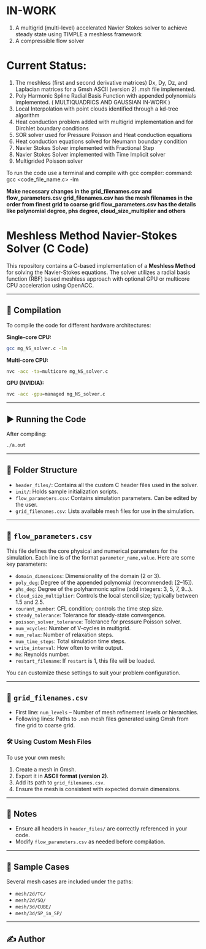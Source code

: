 # IN-WORK
1. A multigrid (multi-level) accelerated Navier Stokes solver to achieve steady state using TIMPLE a meshless framework
2. A compressible flow solver
   
# Current Status: 
1. The meshless (first and second derivative matrices) Dx, Dy, Dz, and Laplacian matrices for a Gmsh ASCII (version 2) .msh file implemented.
2. Poly Harmonic Spline Radial Basis Function with appended polynomials implemented. (  MULTIQUADRICS AND GAUSSIAN IN-WORK )
3. Local Interpolation with point clouds identified through a kd-tree algorithm
4. Heat conduction problem added with multigrid implementation and for Dirchlet boundary conditions
5. SOR solver used for Pressure Poisson and Heat conduction equations
6. Heat conduction equations solved for Neumann boundary condition
7. Navier Stokes Solver implemented with Fractional Step
8. Navier Stokes Solver implemented with Time Implicit solver
9. Multigrided Poisson solver

To run the code use a terminal and compile with gcc compiler:
command: gcc <code_file_name.c> -lm

**Make necessary changes in the grid_filenames.csv and flow_parameters.csv
grid_filenames.csv has the mesh filenames in the order from finest grid to coarse grid
flow_parameters.csv has the details like polynomial degree, phs degree, cloud_size_multiplier and others**


# Meshless Method Navier-Stokes Solver (C Code)

This repository contains a C-based implementation of a **Meshless Method** for solving the Navier-Stokes equations. The solver utilizes a radial basis function (RBF) based meshless approach with optional GPU or multicore CPU acceleration using OpenACC.

---

## 🔧 Compilation

To compile the code for different hardware architectures:

**Single-core CPU:**
```bash
gcc mg_NS_solver.c -lm
````

**Multi-core CPU:**

```bash
nvc -acc -ta=multicore mg_NS_solver.c
```

**GPU (NVIDIA):**

```bash
nvc -acc -gpu=managed mg_NS_solver.c
```

---

## ▶️ Running the Code

After compiling:

```bash
./a.out
```

---

## 📁 Folder Structure

* `header_files/`: Contains all the custom C header files used in the solver.
* `init/`: Holds sample initialization scripts.
* `flow_parameters.csv`: Contains simulation parameters. Can be edited by the user.
* `grid_filenames.csv`: Lists available mesh files for use in the simulation.

---

## 📄 `flow_parameters.csv`

This file defines the core physical and numerical parameters for the simulation. Each line is of the format `parameter_name,value`. Here are some key parameters:

* `domain_dimensions`: Dimensionality of the domain (2 or 3).
* `poly_deg`: Degree of the appended polynomial (recommended: \[2–15]).
* `phs_deg`: Degree of the polyharmonic spline (odd integers: 3, 5, 7, 9...).
* `cloud_size_multiplier`: Controls the local stencil size; typically between 1.5 and 2.5.
* `courant_number`: CFL condition; controls the time step size.
* `steady_tolerance`: Tolerance for steady-state convergence.
* `poisson_solver_tolerance`: Tolerance for pressure Poisson solver.
* `num_vcycles`: Number of V-cycles in multigrid.
* `num_relax`: Number of relaxation steps.
* `num_time_steps`: Total simulation time steps.
* `write_interval`: How often to write output.
* `Re`: Reynolds number.
* `restart_filename`: If `restart` is 1, this file will be loaded.

You can customize these settings to suit your problem configuration.

---

## 📄 `grid_filenames.csv`

* First line: `num_levels` – Number of mesh refinement levels or hierarchies.
* Following lines: Paths to `.msh` mesh files generated using Gmsh from fine grid to coarse grid.

### 🛠 Using Custom Mesh Files

To use your own mesh:

1. Create a mesh in Gmsh.
2. Export it in **ASCII format (version 2)**.
3. Add its path to `grid_filenames.csv`.
4. Ensure the mesh is consistent with expected domain dimensions.

---

## 🧠 Notes

* Ensure all headers in `header_files/` are correctly referenced in your code.
* Modify `flow_parameters.csv` as needed before compilation.

---

## 🧪 Sample Cases

Several mesh cases are included under the paths:

* `mesh/2d/TC/`
* `mesh/2d/SQ/`
* `mesh/3d/CUBE/`
* `mesh/3d/SP_in_SP/`

---

## ✍️ Author

